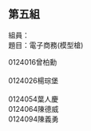 ## 第五組 ##
組員：<br>
題目：電子商務(模型槍)

0124016曾柏勳<br>	
0124026楊琮堡<br>	
0124054葉人慶<br>
0124064陳德威<br>
0124094陳義勇<br>	
